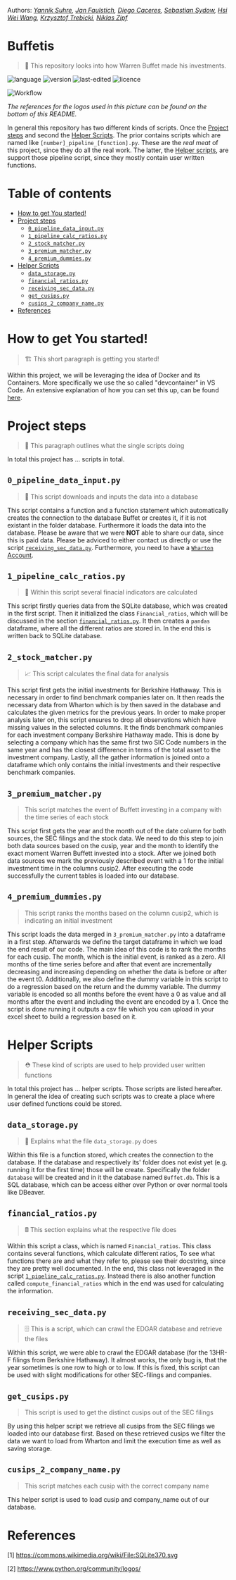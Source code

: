 Authors: *[Yannik Suhre](https://github.com/Estreuselito), [Jan Faulstich](https://github.com/TazTornadoo), [Diego Caceres](https://github.com/diegocaceresm), [Sebastian Sydow](https://gitlab.com/sydow), [Hsi Wei Wang](https://gitlab.com/wey153), [Krzysztof Trebicki](https://github.com/KrzysztofTrebicki), [Niklas Zipf](https://github.com/niklaszipf)*

# Buffetis <!-- omit in toc -->
 > 🚀 This repository looks into how Warren Buffet made his investments.

![language](https://img.shields.io/badge/language-Python%20%7C%20Docker-blue)
![version](https://img.shields.io/badge/version-v1.0.0-yellow)
![last-edited](https://img.shields.io/badge/last%20edited-17.03.2021-green)
![licence](https://img.shields.io/badge/licence-GPLv3-red)

![Workflow](./images/Workflow.png)

*The references for the logos used in this picture can be found on the bottom of this README.*

In general this repository has two different kinds of scripts. Once the [Project steps](#Project-steps) and second the [Helper Scripts](#helper-scripts). The prior contains scripts which are named like ```[number]_pipeline_[function].py```. These are the _real meat_ of this project, since they do all the real work. The latter, the [Helper scripts](#helper-scrips), are support those pipeline script, since they mostly contain user written functions.

# Table of contents <!-- omit in toc -->
- [How to get You started!](#how-to-get-you-started)
- [Project steps](#project-steps)
  - [```0_pipeline_data_input.py```](#0_pipeline_data_inputpy)
  - [```1_pipeline_calc_ratios.py```](#1_pipeline_calc_ratiospy)
  - [```2_stock_matcher.py```](#2_stock_matcherpy)
  - [```3_premium_matcher.py```](#3_premium_matcherpy)
  - [```4_premium_dummies.py```](#4_premium_dummiespy)
- [Helper Scripts](#helper-scripts)
  - [```data_storage.py```](#data_storagepy)
  - [```financial_ratios.py```](#financial_ratiospy)
  - [```receiving_sec_data.py```](#receiving_sec_datapy)
  - [```get_cusips.py```](#get_cusipspy)
  - [```cusips_2_company_name.py```](#cusips_2_company_namepy)
- [References](#references)

# How to get You started!
> 🏗️ This short paragraph is getting you started!

Within this project, we will be leveraging the idea of Docker and its Containers. More specifically we use the so called "devcontainer" in VS Code. An extensive explanation of how you can set this up, can be found [here](https://21stcenturyscholars.org/?p=80).

# Project steps
> 🧬 This paragraph outlines what the single scripts doing

In total this project has ... scripts in total.

## ```0_pipeline_data_input.py```
> 🎤 This script downloads and inputs the data into a database

This script contains a function and a function statement
which automatically creates the connection to the database
Buffet or creates it, if it is not existant in the folder
database. Furthermore it loads the data into the database.
Please be aware that we were **NOT** able to share our data,
since this is paid data. Please be adviced to either contact
us directly or use the script [```receiving_sec_data.py```](#receiving_sec_datapy).
Furthermore, you need to have a [```Wharton``` Account](https://wrds-www.wharton.upenn.edu/login/).


## ```1_pipeline_calc_ratios.py```
> 🧮 Within this script several finacial indicators are calculated

This script firstly queries data from the SQLite database, which 
was created in the first script. Then it initialized the class 
```Financial_ratios```, which will be discussed in the section
[```financial_ratios.py```](#finacial_ratiospy). It then creates
a ```pandas``` dataframe, where all the different ratios are stored
in. In the end this is written back to SQLite database.

## ```2_stock_matcher.py```
> 📈 This script calculates the final data for analysis

This script first gets the initial investments for Berkshire Hathaway.
This is necessary in order to find benchmark companies later on. It then
reads the necessary data from Wharton which is by then saved in the database
and calculates the given metrics for the previous years. In order to make
proper analysis later on, this script ensures to drop all observations
which have missing values in the selected columns. It the finds
benchmark companies for each investment company Berkshire Hathaway made.
This is done by selecting a company which has the same first two
SIC Code numbers in the same year and has the closest difference in terms
of the total asset to the investment company. Lastly, all the gather information
is joined onto a dataframe which only contains the initial investments and their
respective benchmark companies.

## ```3_premium_matcher.py```
> This script matches the event of Buffett investing in a company with the time series of each stock

This script first gets the year and the month out of the date column for both sources, 
the SEC filings and the stock data. We need to do this step to join both data sources based on the cusip,
year and the month to identify the exact moment Warren Buffett invested into a stock. After we joined both data sources 
we mark the previously described event with a 1 for the initial investment time in the columns cusip2.
After executing the code successfully the current tables is loaded into our database.

## ```4_premium_dummies.py```
> This script ranks the months based on the column cusip2, which is indicating an initial investment

This script loads the data merged in ```3_premium_matcher.py``` into a dataframe in a first step.
Afterwards we define the target dataframe in which we load the end result of our code. 
The main idea of this code is to rank the months for each cusip. The month, which is the initial event, is ranked as a zero. 
All months of the time series before and after that event are incrementally decreasing and increasing depending on whether the data
is before or after the event t0. Additionally, we also define the dummy variable in this script to do a regression based on the return and
the dummy variable. The dummy variable is encoded so all months before the event have a 0 as value and all months after the event and including
the event are encoded by a 1. Once the script is done running it outputs a csv file which you can upload in your excel sheet to build
a regression based on it.

# Helper Scripts
> ⛑️ These kind of scripts are used to help provided user written functions

In total this project has ... helper scripts. Those scripts are listed hereafter. In general the idea of creating such scripts was to create a place where user defined functions could be stored. 

## ```data_storage.py```
> 🧳 Explains what the file ```data_storage.py``` does

Within this file is a function stored, which creates the connection to the database. If the database and respectively its' folder does not exist yet (e.g. running it for the first time) those will be create. Specifically the folder ```database``` will be created and in it the database named ```Buffet.db```. This is a SQL database, which can be access either over Python or over normal tools like DBeaver.

## ```financial_ratios.py```
> 🖩 This section explains what the respective file does

Within this script a class, which is named ```Financial_ratios```.
This class contains several functions, which calculate different
ratios, To see what functions there are and what they refer to,
please see their docstring, since they are pretty well documented.
In the end, this class  not leveraged in the script [```1_pipeline_calc_ratios.py```](#1_pipeline_calc_ratiospy). 
Instead there is also another function called ```compute_financial_ratios```
which in the end was used for calculating the information.

## ```receiving_sec_data.py```
> 🗄️ This is a script, which can crawl the EDGAR database and retrieve the files

Within this script, we were able to crawl the EDGAR database (for the 13HR-F filings
from Berkshire Hathaway). It almost works, the only bug is, that the year sometimes
is one row to high or to low. If this is fixed, this script can be used with slight
modifications for other SEC-filings and companies.

## ```get_cusips.py```
> This script is used to get the distinct cusips out of the SEC filings

By using this helper script we retrieve all cusips from the SEC filings we loaded into our database first.
Based on these retrieved cusips we filter the data we want to load from Wharton and limit the execution time as well 
as saving storage. 

## ```cusips_2_company_name.py```
> This script matches each cusip with the correct company name

This helper script is used to load cusip and company_name out of our database.

# References

[1] https://commons.wikimedia.org/wiki/File:SQLite370.svg

[2] https://www.python.org/community/logos/
